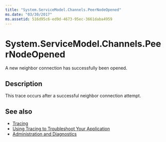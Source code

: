 ```yaml
---
title: "System.ServiceModel.Channels.PeerNodeOpened"
ms.date: "03/30/2017"
ms.assetid: 516d95c6-ed9d-4673-95ec-3661daba4959
---
```

# System.ServiceModel.Channels.PeerNodeOpened
A new neighbor connection has successfully been opened.  
  
## Description  
 This trace occurs after a successful neighbor connection attempt.  
  
## See also

- [Tracing](index.md)
- [Using Tracing to Troubleshoot Your Application](using-tracing-to-troubleshoot-your-application.md)
- [Administration and Diagnostics](../index.md)
